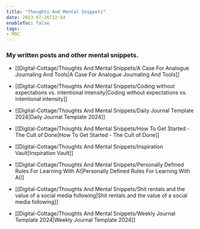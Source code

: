 ```yaml
---
title: "Thoughts And Mental Snippets"
date: 2023-07-26T22:54
enableToc: false
tags:
- MOC
---
```

### My written posts and other mental snippets. 


- [[Digital-Cottage/Thoughts And Mental Snippets/A Case For Analogue Journaling And Tools|A Case For Analogue Journaling And Tools]]

- [[Digital-Cottage/Thoughts And Mental Snippets/Coding without expectations vs. intentional intensity|Coding without expectations vs. intentional intensity]]
- [[Digital-Cottage/Thoughts And Mental Snippets/Daily Journal Template 2024|Daily Journal Template 2024]]
- [[Digital-Cottage/Thoughts And Mental Snippets/How To Get Started - The Cult of Done|How To Get Started - The Cult of Done]]
- [[Digital-Cottage/Thoughts And Mental Snippets/Inspiration Vault|Inspiration Vault]]
- [[Digital-Cottage/Thoughts And Mental Snippets/Personally Defined Rules For Learning With AI|Personally Defined Rules For Learning With AI]]
- [[Digital-Cottage/Thoughts And Mental Snippets/Shit rentals and the value of a social media following|Shit rentals and the value of a social media following]]
- [[Digital-Cottage/Thoughts And Mental Snippets/Weekly Journal Template 2024|Weekly Journal Template 2024]]

